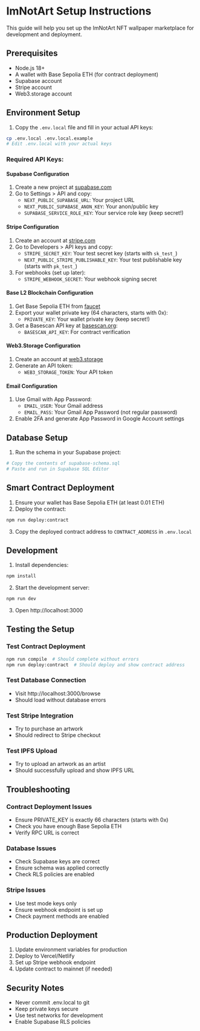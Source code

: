 # ImNotArt Setup Instructions

This guide will help you set up the ImNotArt NFT wallpaper marketplace for development and deployment.

## Prerequisites

- Node.js 18+
- A wallet with Base Sepolia ETH (for contract deployment)
- Supabase account
- Stripe account  
- Web3.storage account

## Environment Setup

1. Copy the `.env.local` file and fill in your actual API keys:

```bash
cp .env.local .env.local.example
# Edit .env.local with your actual keys
```

### Required API Keys:

#### Supabase Configuration
1. Create a new project at [supabase.com](https://supabase.com)
2. Go to Settings > API and copy:
   - `NEXT_PUBLIC_SUPABASE_URL`: Your project URL
   - `NEXT_PUBLIC_SUPABASE_ANON_KEY`: Your anon/public key
   - `SUPABASE_SERVICE_ROLE_KEY`: Your service role key (keep secret!)

#### Stripe Configuration
1. Create an account at [stripe.com](https://stripe.com)
2. Go to Developers > API keys and copy:
   - `STRIPE_SECRET_KEY`: Your test secret key (starts with `sk_test_`)
   - `NEXT_PUBLIC_STRIPE_PUBLISHABLE_KEY`: Your test publishable key (starts with `pk_test_`)
3. For webhooks (set up later):
   - `STRIPE_WEBHOOK_SECRET`: Your webhook signing secret

#### Base L2 Blockchain Configuration
1. Get Base Sepolia ETH from [faucet](https://www.coinbase.com/faucets/base-ethereum-sepolia-faucet)
2. Export your wallet private key (64 characters, starts with 0x):
   - `PRIVATE_KEY`: Your wallet private key (keep secret!)
3. Get a Basescan API key at [basescan.org](https://basescan.org/apis):
   - `BASESCAN_API_KEY`: For contract verification

#### Web3.Storage Configuration
1. Create an account at [web3.storage](https://web3.storage)
2. Generate an API token:
   - `WEB3_STORAGE_TOKEN`: Your API token

#### Email Configuration
1. Use Gmail with App Password:
   - `EMAIL_USER`: Your Gmail address
   - `EMAIL_PASS`: Your Gmail App Password (not regular password)
2. Enable 2FA and generate App Password in Google Account settings

## Database Setup

1. Run the schema in your Supabase project:
```bash
# Copy the contents of supabase-schema.sql
# Paste and run in Supabase SQL Editor
```

## Smart Contract Deployment

1. Ensure your wallet has Base Sepolia ETH (at least 0.01 ETH)
2. Deploy the contract:
```bash
npm run deploy:contract
```
3. Copy the deployed contract address to `CONTRACT_ADDRESS` in `.env.local`

## Development

1. Install dependencies:
```bash
npm install
```

2. Start the development server:
```bash
npm run dev
```

3. Open http://localhost:3000

## Testing the Setup

### Test Contract Deployment
```bash
npm run compile  # Should complete without errors
npm run deploy:contract  # Should deploy and show contract address
```

### Test Database Connection
- Visit http://localhost:3000/browse
- Should load without database errors

### Test Stripe Integration
- Try to purchase an artwork
- Should redirect to Stripe checkout

### Test IPFS Upload
- Try to upload an artwork as an artist
- Should successfully upload and show IPFS URL

## Troubleshooting

### Contract Deployment Issues
- Ensure PRIVATE_KEY is exactly 66 characters (starts with 0x)
- Check you have enough Base Sepolia ETH
- Verify RPC URL is correct

### Database Issues
- Check Supabase keys are correct
- Ensure schema was applied correctly
- Check RLS policies are enabled

### Stripe Issues
- Use test mode keys only
- Ensure webhook endpoint is set up
- Check payment methods are enabled

## Production Deployment

1. Update environment variables for production
2. Deploy to Vercel/Netlify
3. Set up Stripe webhook endpoint
4. Update contract to mainnet (if needed)

## Security Notes

- Never commit .env.local to git
- Keep private keys secure
- Use test networks for development
- Enable Supabase RLS policies
